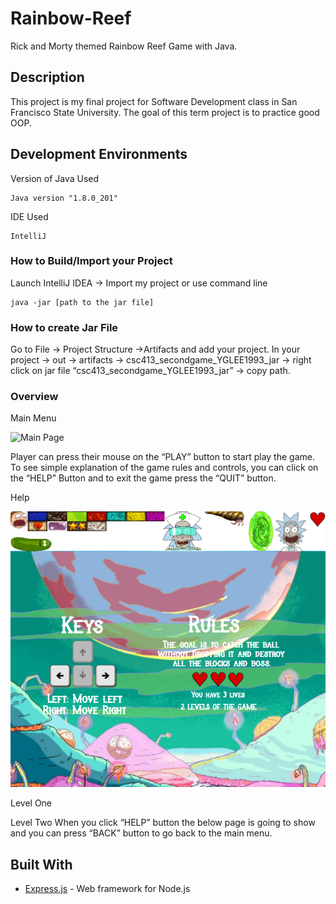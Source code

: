 # Rainbow-Reef
Rick and Morty themed Rainbow Reef Game with Java.

## Description
This project is my final project for Software Development class in San Francisco State University. The goal of this term project is to practice good OOP.

## Development Environments 

Version of Java Used 
```
Java version "1.8.0_201"
```

IDE Used 	

```
IntelliJ
```

### How to Build/Import your Project
Launch IntelliJ IDEA -> Import my project or use command line 

```
java -jar [path to the jar file]
```


### How to create Jar File

Go to File -> Project Structure ->Artifacts and add your project. 
In your project -> out -> artifacts -> csc413_secondgame_YGLEE1993_jar -> right click on jar file “csc413_secondgame_YGLEE1993_jar” -> copy path. 

### Overview

Main Menu

![Main Page](https://user-images.githubusercontent.com/37914951/74408448-4c3ce780-4de9-11ea-98c0-0ecbdfdee280.png)

Player can press their mouse on the “PLAY” button to start play the game. 
To see simple explanation of the game rules and controls, you can click on the “HELP” Button and to exit the game press the “QUIT” button. 

Help 

![Help Page](https://github.com/YGLEE1993/Rainbow-Reef/blob/master/GitHub/Rainbow-Reef/resources/helpSheet.png)

Level One 

Level Two 
When you click “HELP” button the below page is going to show and you can press “BACK” button to go back to the main menu. 
## Built With

* [Express.js](http://expressjs.com/) - Web framework for Node.js


